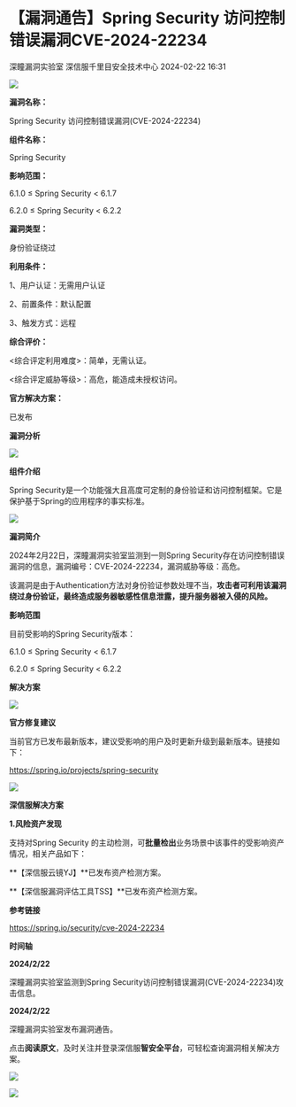 #  【漏洞通告】Spring Security 访问控制错误漏洞CVE-2024-22234   
深瞳漏洞实验室  深信服千里目安全技术中心   2024-02-22 16:31  
  
![](https://mmbiz.qpic.cn/mmbiz_gif/w8NHw6tcQ5xasJDPXVj5EfWvegb9dBcH8mkUkXHmj2AibKbkoFmia0RbUol6F0ZMVicro8sj4nUJicMdxVS8I615Rw/640?wx_fmt=gif&from=appmsg "")  
  
**漏洞名称：**  
  
Spring Security 访问控制错误漏洞(CVE-2024-22234)  
  
**组件名称：**  
  
Spring Security  
  
**影响范围：**  
  
6.1.0 ≤ Spring Security < 6.1.7  
  
6.2.0 ≤ Spring Security < 6.2.2  
  
**漏洞类型：**  
  
身份验证绕过  
  
**利用条件：**  
  
1、用户认证：无需用户认证  
  
2、前置条件：默认配置  
  
3、触发方式：远程  
  
**综合评价：**  
  
<综合评定利用难度>：简单，无需认证。  
  
<综合评定威胁等级>：高危，能造成未授权访问。  
  
**官方解决方案：**  
  
已发布  
  
  
  
  
  
**漏洞分析**  
  
![](https://mmbiz.qpic.cn/mmbiz_gif/w8NHw6tcQ5xasJDPXVj5EfWvegb9dBcHlkLfPSZd0c002gTeSWRoNpAU3wZDnrib7s0v50KEMdmu3OAC7NcickLA/640?wx_fmt=gif&from=appmsg "")  
  
**组件介绍**  
  
Spring Security是一个功能强大且高度可定制的身份验证和访问控制框架。它是保护基于Spring的应用程序的事实标准。  
  
![](https://mmbiz.qpic.cn/mmbiz_gif/w8NHw6tcQ5xasJDPXVj5EfWvegb9dBcHlkLfPSZd0c002gTeSWRoNpAU3wZDnrib7s0v50KEMdmu3OAC7NcickLA/640?wx_fmt=gif&from=appmsg "")  
  
**漏洞简介**  
  
2024年2月22日，深瞳漏洞实验室监测到一则Spring Security存在访问控制错误漏洞的信息，漏洞编号：CVE-2024-22234，漏洞威胁等级：高危。  
  
该漏洞是由于Authentication方法对身份验证参数处理不当，**攻击者可利用该漏洞绕过身份验证，最终造成服务器敏感性信息泄露，提升服务器被入侵的风险。**  
  
  
**影响范围**  
  
目前受影响的Spring Security版本：  
  
6.1.0 ≤ Spring Security < 6.1.7  
  
6.2.0 ≤ Spring Security < 6.2.2  
  
  
**解决方案**  
  
![](https://mmbiz.qpic.cn/mmbiz_gif/w8NHw6tcQ5xasJDPXVj5EfWvegb9dBcHlkLfPSZd0c002gTeSWRoNpAU3wZDnrib7s0v50KEMdmu3OAC7NcickLA/640?wx_fmt=gif&from=appmsg "")  
  
**官方修复建议**  
  
  
当前官方已发布最新版本，建议受影响的用户及时更新升级到最新版本。链接如下：  
  
https://spring.io/projects/spring-security  
  
![](https://mmbiz.qpic.cn/mmbiz_gif/w8NHw6tcQ5xasJDPXVj5EfWvegb9dBcHlkLfPSZd0c002gTeSWRoNpAU3wZDnrib7s0v50KEMdmu3OAC7NcickLA/640?wx_fmt=gif&from=appmsg "")  
  
**深信服解决方案**  
  
  
**1.风险资产发现**  
  
支持对Spring Security 的主动检测，可**批量检出**业务场景中该事件的受影响资产情况，相关产品如下：  
  
**【深信服云镜YJ】**已发布资产检测方案。  
  
**【深信服漏洞评估工具TSS】**已发布资产检测方案。  
  
  
**参考链接**  
  
  
https://spring.io/security/cve-2024-22234  
  
  
**时间轴**  
  
  
  
**2024/2/22**  
  
深瞳漏洞实验室监测到Spring Security访问控制错误漏洞(CVE-2024-22234)攻击信息。  
  
  
**2024/2/22**  
  
深瞳漏洞实验室发布漏洞通告。  
  
点击**阅读原文**，及时关注并登录深信服**智安全平台**，可轻松查询漏洞相关解决方案。  
  
![](https://mmbiz.qpic.cn/mmbiz_png/w8NHw6tcQ5xasJDPXVj5EfWvegb9dBcHBjicUSB4eTPPAa6QqD5t7HXnw0KWdb2ZMXZ0bicm6dtoz0Nx6r9BiajBg/640?wx_fmt=png&from=appmsg "")  
  
![](https://mmbiz.qpic.cn/mmbiz_jpg/w8NHw6tcQ5xasJDPXVj5EfWvegb9dBcH6uWpfMVCxdicafUB3ibnymIErRxEH4zvvaF0LOVAEXnc6ichRMmjTRP8Q/640?wx_fmt=jpeg&from=appmsg "")  
  
  
  
